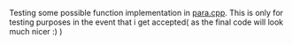Testing some possible function implementation
in [para.cpp](para.cpp). This is only for testing purposes
in the event that i get accepted( as the final code will look much nicer :) )